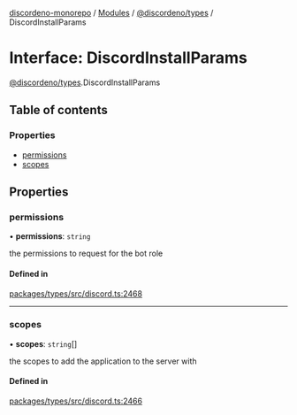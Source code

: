 [discordeno-monorepo](../README.md) / [Modules](../modules.md) / [@discordeno/types](../modules/discordeno_types.md) / DiscordInstallParams

# Interface: DiscordInstallParams

[@discordeno/types](../modules/discordeno_types.md).DiscordInstallParams

## Table of contents

### Properties

- [permissions](discordeno_types.DiscordInstallParams.md#permissions)
- [scopes](discordeno_types.DiscordInstallParams.md#scopes)

## Properties

### permissions

• **permissions**: `string`

the permissions to request for the bot role

#### Defined in

[packages/types/src/discord.ts:2468](https://github.com/deepsarda/discordeno/blob/c6dc30bb/packages/types/src/discord.ts#L2468)

---

### scopes

• **scopes**: `string`[]

the scopes to add the application to the server with

#### Defined in

[packages/types/src/discord.ts:2466](https://github.com/deepsarda/discordeno/blob/c6dc30bb/packages/types/src/discord.ts#L2466)
